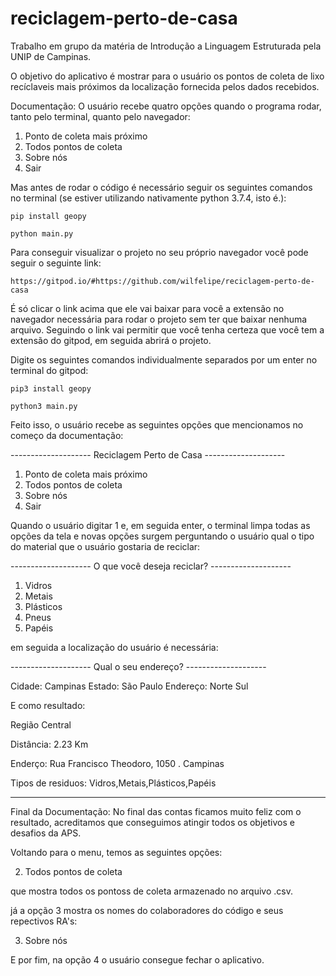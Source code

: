 # reciclagem-perto-de-casa
Trabalho em grupo da matéria de Introdução a Linguagem Estruturada pela UNIP de Campinas.

O objetivo do aplicativo é mostrar para o usuário os pontos de coleta de lixo recíclaveis mais próximos da localização fornecida pelos dados recebidos.

Documentação: O usuário recebe quatro opções quando o programa rodar, tanto pelo terminal, quanto pelo navegador:

1. Ponto de coleta mais próximo
2. Todos pontos de coleta
3. Sobre nós
4. Sair

 Mas antes de rodar o código é necessário seguir os seguintes comandos no terminal (se estiver utilizando nativamente python 3.7.4, isto é.):

	pip install geopy

	python main.py

Para conseguir visualizar o projeto no seu próprio navegador você pode seguir o seguinte link:

	https://gitpod.io/#https://github.com/wilfelipe/reciclagem-perto-de-casa
	
É só clicar o link acima que ele vai baixar para você a extensão no navegador necessária para rodar o projeto sem ter que baixar nenhuma arquivo. Seguindo o link vai permitir que você tenha certeza que você tem a extensão do gitpod, em seguida abrirá o projeto.

Digite os seguintes comandos individualmente separados por um enter no terminal do gitpod:

	pip3 install geopy

	python3 main.py
	
Feito isso, o usuário recebe as seguintes opções que mencionamos no começo da documentação:

-------------------- Reciclagem Perto de Casa --------------------

1. Ponto de coleta mais próximo
2. Todos pontos de coleta
3. Sobre nós
4. Sair


Quando o usuário digitar 1 e, em seguida enter, o terminal limpa todas as opções da tela e novas opções surgem perguntando o usuário qual o tipo do material que o usuário gostaria de reciclar:
	
-------------------- O que você deseja reciclar? --------------------

1. Vidros
2. Metais
3. Plásticos
4. Pneus
5. Papéis 


em seguida a localização do usuário é necessária:



-------------------- Qual o seu endereço? --------------------

Cidade: Campinas
Estado: São Paulo
Endereço: Norte Sul

E como resultado:

Região Central


Distância:  2.23 Km


Enderço:  Rua Francisco Theodoro, 1050 . Campinas


Tipos de residuos:  Vidros,Metais,Plásticos,Papéis


---------------------------

Final da Documentação: No final das contas ficamos muito feliz com o resultado, acreditamos que conseguimos atingir todos os objetivos e desafios da APS.

Voltando para o menu, temos as seguintes opções:

2. Todos pontos de coleta

que mostra todos os pontoss de coleta armazenado no arquivo .csv.

já a opção 3 mostra os nomes do colaboradores do código e seus repectivos RA's:

3. Sobre nós

E por fim, na opção 4 o usuário consegue fechar o aplicativo.
